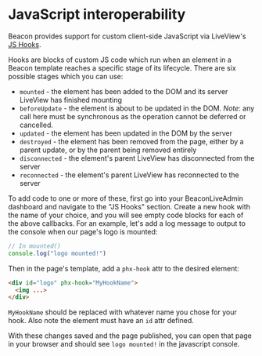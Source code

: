 # JavaScript interoperability

Beacon provides support for custom client-side JavaScript via LiveView's [JS Hooks](https://hexdocs.pm/phoenix_live_view/js-interop.html#client-hooks-via-phx-hook).

Hooks are blocks of custom JS code which run when an element in a Beacon template reaches a specific
stage of its lifecycle.  There are six possible stages which you can use:

  * `mounted` - the element has been added to the DOM and its server
    LiveView has finished mounting
  * `beforeUpdate` - the element is about to be updated in the DOM.
    *Note*: any call here must be synchronous as the operation cannot
    be deferred or cancelled.
  * `updated` - the element has been updated in the DOM by the server
  * `destroyed` - the element has been removed from the page, either
    by a parent update, or by the parent being removed entirely
  * `disconnected` - the element's parent LiveView has disconnected from the server
  * `reconnected` - the element's parent LiveView has reconnected to the server

To add code to one or more of these, first go into your BeaconLiveAdmin dashboard and navigate to the 
"JS Hooks" section.  Create a new hook with the name of your choice, and you will see empty code blocks
for each of the above callbacks.  For an example, let's add a log message to output to the console when
our page's logo is mounted:

```javascript
// In mounted()
console.log("logo mounted!")
```

Then in the page's template, add a `phx-hook` attr to the desired element:
```html
<div id="logo" phx-hook="MyHookName">
  <img ...>
</div>
```

`MyHookName` should be replaced with whatever name you chose for your hook.  Also note the element
must have an `id` attr defined.

With these changes saved and the page published, you can open that page in your browser and should see
`logo mounted!` in the javascript console.